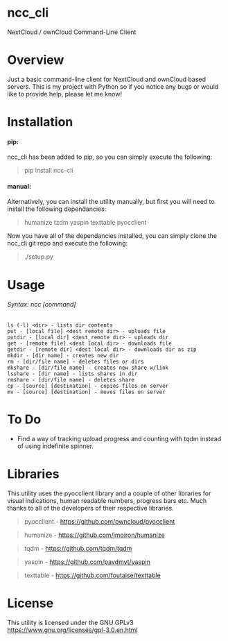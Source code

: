 # ncc_cli
NextCloud / ownCloud Command-Line Client

Overview
========
Just a basic command-line client for NextCloud and ownCloud based servers. This is my project with Python so if you notice any bugs or would like to provide help, please let me know!

Installation
===========
#### pip:
ncc_cli has been added to pip, so you can simply execute the following:
>    pip install ncc-cli

#### manual:
Alternatively, you can install the utility manually, but first you will need to install the following dependancies:
>humanize
>tzdm
>yaspin
>texttable
>pyocclient

Now you have all of the dependancies installed, you can simply clone the ncc_cli git repo and execute the following:
>    ./setup.py

Usage
=====

###### Syntax: ncc [command] <arguments>
  
```
ls (-l) <dir> - lists dir contents
put - [local file] <dest remote dir> - uploads file
putdir - [local dir] <dest remote dir> - uploads dir
get - [remote file] <dest local dir> - downloads file
getdir - [remote dir] <dest local dir> - downloads dir as zip
mkdir - [dir name] - creates new dir
rm - [dir/file name] - deletes files or dirs
mkshare - [dir/file name] - creates new share w/link
lsshare - [dir name] - lists shares in dir
rmshare - [dir/file name] - deletes share
cp - [source] [destination] - copies files on server
mv - [source] [destination] - moves files on server
```

To Do
=====
- Find a way of tracking upload progress and counting with tqdm instead of using indefinite spinner.

Libraries
=========
This utility uses the pyocclient library and a couple of other libraries for visual indications, human readable numbers, progress bars etc. Much thanks to all of the developers of their respective libraries.

> pyocclient - https://github.com/owncloud/pyocclient

> humanize - https://github.com/jmoiron/humanize

> tqdm - https://github.com/tqdm/tqdm

> yaspin - https://github.com/pavdmyt/yaspin

> texttable - https://github.com/foutaise/texttable

License
=======
This utility is licensed under the GNU GPLv3
https://www.gnu.org/licenses/gpl-3.0.en.html
